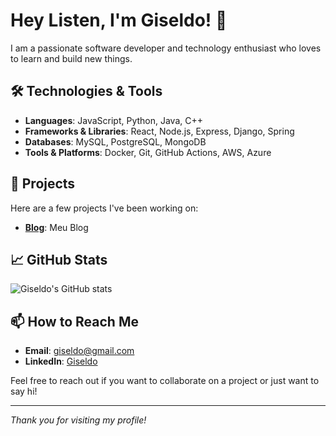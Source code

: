 # Hey Listen, I'm Giseldo! 👋

I am a passionate software developer and technology enthusiast who loves to learn and build new things. 

## 🛠️ Technologies & Tools

- **Languages**: JavaScript, Python, Java, C++
- **Frameworks & Libraries**: React, Node.js, Express, Django, Spring
- **Databases**: MySQL, PostgreSQL, MongoDB
- **Tools & Platforms**: Docker, Git, GitHub Actions, AWS, Azure

## 🚀 Projects

Here are a few projects I've been working on:

- **[Blog](https://github.com/giseldo/blog)**: Meu Blog

## 📈 GitHub Stats

![Giseldo's GitHub stats](https://github-readme-stats.vercel.app/api?username=giseldo&show_icons=true&theme=radical)

## 📫 How to Reach Me

- **Email**: [giseldo@gmail.com](mailto:giseldo@gmail.com)
- **LinkedIn**: [Giseldo](https://linkedin.com/in/giseldo)

Feel free to reach out if you want to collaborate on a project or just want to say hi!

---

*Thank you for visiting my profile!*
